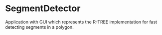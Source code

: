 SegmentDetector
===============

Application with GUI which represents the R-TREE implementation for fast detecting segments in a polygon.
